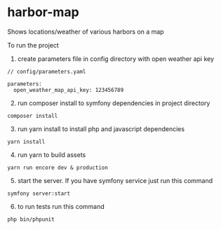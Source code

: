# harbor-map
Shows locations/weather of various harbors on a map

To run the project
1) create parameters file in config directory with open weather api key
```
// config/parameters.yaml

parameters:
  open_weather_map_api_key: 123456789
```
2) run composer install to symfony dependencies in project directory

```
composer install
```

3) run yarn install to install php and javascript dependencies

```
yarn install
```
4) run yarn to build assets

```
yarn run encore dev & production
```

5) start the server. If you have symfony service just run this command

```
symfony server:start
```

6) to run tests run this command

```
php bin/phpunit
```
